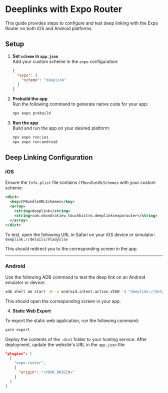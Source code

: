 
# Deeplinks with Expo Router

This guide provides steps to configure and test deep linking with the Expo Router on both iOS and Android platforms.

## Setup

1. **Set `scheme` in `app.json`**  
   Add your custom scheme in the `expo` configuration:
   ```json
   {
     "expo": {
       "scheme": "deeplink"
     }
   }
   ```

2. **Prebuild the app**  
   Run the following command to generate native code for your app:
   ```bash
   npx expo prebuild
   ```

3. **Run the app**  
   Build and run the app on your desired platform:
   ```bash
   npx expo run:ios
   npx expo run:android
   ```

## Deep Linking Configuration

### iOS

Ensure the `Info.plist` file contains `CFBundleURLSchemes` with your custom scheme:

```xml
<dict>
  <key>CFBundleURLSchemes</key>
  <array>
    <string>deeplink</string>
    <string>com.vkondratiev.touchbistro.deeplinksexporouter</string>
  </array>
</dict>
```

To test, open the following URL in Safari on your iOS device or simulator:  
`deeplink://details/Vladyslav`

This should redirect you to the corresponding screen in the app.

---

### Android

Use the following ADB command to test the deep link on an Android emulator or device:

```bash
adb shell am start -W -a android.intent.action.VIEW -d "deeplink://details/Vladyslav"
```

This should open the corresponding screen in your app.

4. **Static Web Export**

To export the static web application, run the following command:  
```bash
yarn export
```

Deploy the contents of the `.dist` folder to your hosting service. After deployment, update the website's URL in the `app.json` file:

```json
"plugins": [
  [
    "expo-router",
    {
      "origin": "<YOUR_ORIGIN>"
    }
  ]
]
```